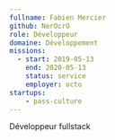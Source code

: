 ```yaml
---
fullname: Fabien Mercier
github: NerOcrO
role: Développeur
domaine: Développement
missions:
  - start: 2019-05-13
    end: 2020-05-13
    status: service
    employer: octo
startups:
    - pass-culture
---
```


Développeur fullstack
